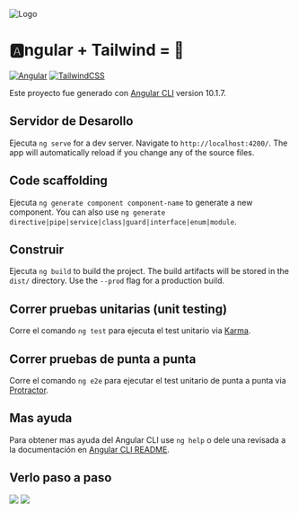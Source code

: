 ![Logo](https://miro.medium.com/max/700/1*tanT0og35gPIeI2h6ybjSQ.png)

# 🅰️ngular + Tailwind = 💓

[![Angular](https://img.shields.io/badge/angular-v11%20-%23DD0031.svg?&style=for-the-badge&logo=angular&logoColor=white)](http://angular.io/)
[![TailwindCSS](https://img.shields.io/badge/tailwindcss-2.0%20-%2338B2AC.svg?&style=for-the-badge&logo=tailwind-css&logoColor=white)](https://tailwindcss.com/)

Este proyecto fue generado con [Angular CLI](https://github.com/angular/angular-cli) version 10.1.7.

## Servidor de Desarollo

Ejecuta `ng serve` for a dev server. Navigate to `http://localhost:4200/`. The app will automatically reload if you change any of the source files.

## Code scaffolding

Ejecuta `ng generate component component-name` to generate a new component. You can also use `ng generate directive|pipe|service|class|guard|interface|enum|module`.

## Construir

Ejecuta `ng build` to build the project. The build artifacts will be stored in the `dist/` directory. Use the `--prod` flag for a production build.

## Correr pruebas unitarias (unit testing)

Corre el comando `ng test` para ejecuta el test unitario via [Karma](https://karma-Ejecutaner.github.io).

## Correr pruebas de punta a punta

Corre el comando `ng e2e` para ejecutar el test unitario de punta a punta via [Protractor](http://www.protractortest.org/).

## Mas ayuda

Para obtener mas ayuda del Angular CLI use `ng help` o dele una revisada a la documentación en [Angular CLI README](https://github.com/angular/angular-cli/blob/master/README.md).

## Verlo paso a paso 

 <a href="https://medium.com/@yeoudev/"><img src="https://img.shields.io/badge/-@yeoudev-03a57a?style=flat&labelColor=03a57a&logo=Medium"></a>
 <a href="https://dev.to/nges"><img src="https://img.shields.io/badge/-@Nges-000000?style=flat&labelColor=000000&logo=DEV.TO"></a>

